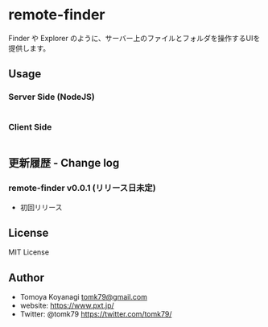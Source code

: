 # remote-finder
Finder や Explorer のように、サーバー上のファイルとフォルダを操作するUIを提供します。

## Usage

### Server Side (NodeJS)

```js
```

### Client Side

```html
```

## 更新履歴 - Change log


### remote-finder v0.0.1 (リリース日未定)

- 初回リリース


## License

MIT License


## Author

- Tomoya Koyanagi <tomk79@gmail.com>
- website: <https://www.pxt.jp/>
- Twitter: @tomk79 <https://twitter.com/tomk79/>

